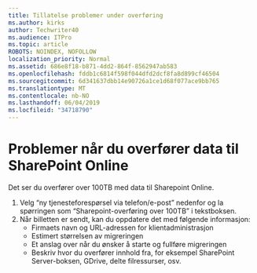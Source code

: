 ```yaml
---
title: Tillatelse problemer under overføring
ms.author: kirks
author: Techwriter40
ms.audience: ITPro
ms.topic: article
ROBOTS: NOINDEX, NOFOLLOW
localization_priority: Normal
ms.assetid: 686e8f18-b871-4dd2-864f-8562947ab583
ms.openlocfilehash: fddb1c6814f598f044dfd2dcf8fa8d899cf46504
ms.sourcegitcommit: 6d341637dbb14e90726a1ce1d68f077ace9bb765
ms.translationtype: MT
ms.contentlocale: nb-NO
ms.lasthandoff: 06/04/2019
ms.locfileid: "34718790"
---
```

# <a name="issues-while-migrating-data-to-sharepoint-online"></a>Problemer når du overfører data til SharePoint Online

<p>Det ser du overfører over 100TB med data til Sharepoint Online.</p> <ol> <li>Velg &ldquo;ny tjenesteforespørsel via telefon/e-post&rdquo; nedenfor og la spørringen som &ldquo;Sharepoint-overføring over 100TB&rdquo; i tekstboksen.</li> <li>Når billetten er sendt, kan du oppdatere det med følgende informasjon: <ul> <li>Firmaets navn og URL-adressen for klientadministrasjon</li> <li>Estimert størrelsen av migreringen</li> <li>Et anslag over når du ønsker å starte og fullføre migreringen</li> <li>Beskriv hvor du overfører innhold fra, for eksempel SharePoint Server-boksen, GDrive, delte filressurser, osv.</li> </ul> </li> </ol>


  

